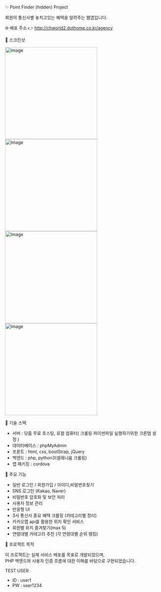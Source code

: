 ✨ Point Finder (hidden) Project

회원의 통신사별 놓치고있는 혜택을 알려주는 웹앱입니다.

🌐 배포 주소 👉 http://chworld2.dothome.co.kr/agency

📸 스크린샷

<img width="300" height="300" alt="Image" src="https://github.com/user-attachments/assets/6f4115ed-d673-4bb8-b072-135bafebdd46" /><img width="300" height="300" alt="Image" src="https://github.com/user-attachments/assets/a8bfeb6f-5f84-4443-ba4d-14b90fdc772c" /><img width="300" height="300" alt="Image" src="https://github.com/user-attachments/assets/85a74642-5879-40e8-a1f4-4fa63d04a369" /><img width="300" height="300" alt="Image" src="https://github.com/user-attachments/assets/40ab1f7a-673e-495a-ae72-5f3c5768d86e" />

🧰 기술 스택

- 서버 : 닷홈 무료 호스팅, 로컬 컴퓨터( 크롤링 파이썬파일 실행하기위한 크론탭 설정 )
- 데이터베이스 : phpMyAdmin
- 프론트 : html, css, bootStrap, jQuery
- 백엔드 : php, python3(셀레니움 크롤링)
- 앱 패키징 : cordova

🔐 주요 기능

- 일반 로그인 / 회원가입 / 아이디,비밀번호찾기
- SNS 로그인 (Kakao, Naver)
- 비밀번호 암호화 및 보안 처리
- 사용자 정보 관리
- 반응형 UI
- 3사 통신사 중요 혜택 크롤링 (카테고리별 정리)
- 카카오맵 api를 활용한 위치 확인 서비스
- 회원별 위치 즐겨찾기(max 5)
- 연령대별 카테고리 추천 (각 연령대별 순위 랭킹)

🚀 프로젝트 목적

이 프로젝트는 실제 서비스 배포를 목표로 개발되었으며,  
PHP 백엔드와 사용자 인증 흐름에 대한 이해를 바탕으로 구현되었습니다.



TEST USER
- ID : user1
- PW : user1234
